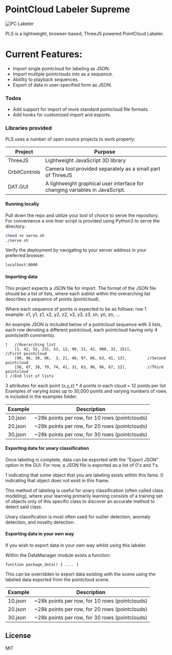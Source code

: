 # PointCloud Labeler Supreme
![PC Labeler](usage.gif)

PLS is a lightweight, browser-based, ThreeJS powered PointCloud Labeler.

# Current Features:

  - Import single pointcloud for labeling as JSON.
  - Import multiple pointclouds into as a sequence.
  - Abililty to playback sequences.
  - Export of data in user-specified form as JSON.


### Todos
 - Add support for import of more standard pointcloud file formats.
 - Add hooks for customized import and exports.


### Libraries provided

PLS uses a number of open source projects to work properly:

| Project | Purpose |
| ------ | ------ |
| ThreeJS | Lightweight JavaScript 3D library|
| OrbitControls | Camera tool provided separately as a small part of ThreeJS |
| DAT.GUI | A lightweight graphical user interface for changing variables in JavaScript. |

#### Running locally

Pull down the repo and utilize your tool of choice to serve the repository.
For convenience a one liner script is provided using Python3 to serve the directory.


```sh
chmod +x serve.sh
./serve.sh
```

Verify the deployment by navigating to your server address in your preferred browser.

```sh
localhost:8000
```

#### Importing data

This project expects a JSON file for import. The format of the JSON file should be a list of lists, where each sublist within the overarching list describes a sequence of points (pointcloud).

Where each sequence of points is expected to be as follows:
row 1 example: x1, y1, z1, x2, y2, z2, x3, y3, z3, xn, yn, zn, ...

An example JSON is included below of a pointcloud sequence with 3 lists, each row denoting a different
pointcloud, each pointcloud having only 4 points(with comments).

```
[   //Overarching list
    [1, 42, 52, 231, 53, 12, 90, 21, 42, 900, 32, 151],         //First pointcloud
    [90, 96, 30, 96,  3, 21, 48, 97, 66, 63, 41, 13],         //Second pointcloud
    [56, 87, 38, 79, 74, 41, 31, 63, 96, 96, 67, 12],         //Third pointcloud
] //End list of lists
```
3 attributes for each point (x,y,z) * 4 points in each cloud = 12 points per list
Examples of varying sizes up to 30,000 points and varying numbers of rows is included in the 
examples folder.

| Example | Description |
| ------ | ------ |
| 10.json | ~28k points per row, for 10 rows (pointclouds) |
| 20.json | ~28k points per row, for 20 rows (pointclouds) |
| 30.json | ~28k points per row, for 30 rows (pointclouds) |

#### Exporting data for unary classification

Once labeling is complete, data can be exported with the "Export JSON" option in the GUI.
For now, a JSON file is exported as a list of 0's and 1's.

1 indicating that some object that you are labeling exists within this fame.
0 indicating that object does not exist in this frame.

This method of labeling is useful for unary classification (often called class modeling), where your learning primarily learning consists of a training set of objects only of this specific class
to discover an accurate method to detect said class.

Unary classification is most often used for outlier detection, anomaly detection, and novelty detection.

#### Exporting data in your own way

If you wish to export data in your own way whilst using this labeler.

Within the DataManager module exists a function:
```
function package_data() { .... }
```

This can be overridden to export data existing with the scene using the labeled data exported from the pointcloud scene.


| Example | Description |
| ------ | ------ |
| 10.json | ~28k points per row, for 10 rows (pointclouds) |
| 20.json | ~28k points per row, for 20 rows (pointclouds) |
| 30.json | ~28k points per row, for 30 rows (pointclouds) |

License
----

MIT

